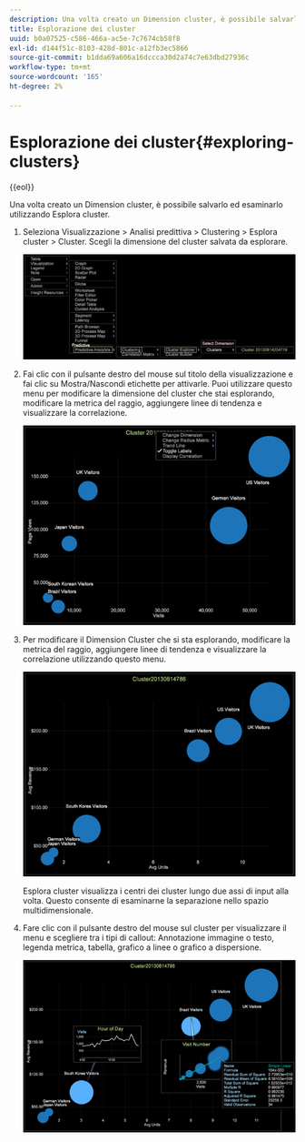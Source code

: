 ```yaml
---
description: Una volta creato un Dimension cluster, è possibile salvarlo ed esaminarlo utilizzando Esplora cluster.
title: Esplorazione dei cluster
uuid: b0a07525-c586-466a-ac5e-7c7674cb58f8
exl-id: d144f51c-8103-428d-801c-a12fb3ec5866
source-git-commit: b1dda69a606a16dccca30d2a74c7e63dbd27936c
workflow-type: tm+mt
source-wordcount: '165'
ht-degree: 2%

---
```


# Esplorazione dei cluster{#exploring-clusters}

{{eol}}

Una volta creato un Dimension cluster, è possibile salvarlo ed esaminarlo utilizzando Esplora cluster.

1. Seleziona Visualizzazione > Analisi predittiva > Clustering > Esplora cluster > Cluster. Scegli la dimensione del cluster salvata da esplorare.

   ![](assets/explore_clusters_1.png)

1. Fai clic con il pulsante destro del mouse sul titolo della visualizzazione e fai clic su Mostra/Nascondi etichette per attivarle. Puoi utilizzare questo menu per modificare la dimensione del cluster che stai esplorando, modificare la metrica del raggio, aggiungere linee di tendenza e visualizzare la correlazione.

   ![](assets/explore_clusters_2.png)

1. Per modificare il Dimension Cluster che si sta esplorando, modificare la metrica del raggio, aggiungere linee di tendenza e visualizzare la correlazione utilizzando questo menu.

   ![](assets/explore_clusters_3.png)

   Esplora cluster visualizza i centri dei cluster lungo due assi di input alla volta. Questo consente di esaminarne la separazione nello spazio multidimensionale.

1. Fare clic con il pulsante destro del mouse sul cluster per visualizzare il menu e scegliere tra i tipi di callout: Annotazione immagine o testo, legenda metrica, tabella, grafico a linee o grafico a dispersione.

   ![](assets/explore_clusters_4.png)
